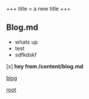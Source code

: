 +++
title = a new title
+++

## Blog.md

* whats up
* test
* sdfkdskf

[x] **hey from /content/blog.md**

[blog](/content/index.html)

[root](/index.html)
